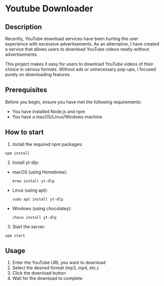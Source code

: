 # Youtube Downloader

## Description

Recently, YouTube download services have been hurting the user experience with excessive advertisements. As an alternative, I have created a service that allows users to download YouTube videos neatly without advertisements.

This project makes it easy for users to download YouTube videos of their choice in various formats. Without ads or unnecessary pop-ups, I focused purely on downloading features.

## Prerequisites

Before you begin, ensure you have met the following requirements:
* You have installed Node.js and npm
* You have a macOS/Linux/Windows machine

## How to start

1. Install the required npm packages:
```
npm install
```
2. Install yt-dlp:
- macOS (using Homebrew):
  ```
  brew install yt-dlp
  ```
- Linux (using apt):
  ```
  sudo apt install yt-dlp
  ```
- Windows (using chocolatey):
  ```
  choco install yt-dlp
  ```

3. Start the server:
```
npm start
```

## Usage

1. Enter the YouTube URL you want to download
2. Select the desired format (mp3, mp4, etc.)
3. Click the download button
4. Wait for the download to complete